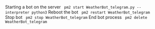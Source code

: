Starting a bot on the server
`
pm2 start WeatherBot_telegram.py --interpreter python3`
Reboot the bot
`
pm2 restart WeatherBot_telegram`
Stop bot 
`
pm2 stop WeatherBot_telegram`
End bot process
`
pm2 delete WeatherBot_telegram`
